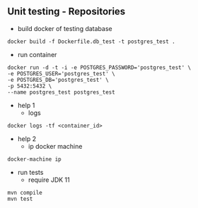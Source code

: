 
## Unit testing - Repositories

* build docker of testing database

```
docker build -f Dockerfile.db_test -t postgres_test .
```

* run container

```
docker run -d -t -i -e POSTGRES_PASSWORD='postgres_test' \
-e POSTGRES_USER='postgres_test' \
-e POSTGRES_DB='postgres_test' \
-p 5432:5432 \
--name postgres_test postgres_test
```

* help 1
    * logs
    
```
docker logs -tf <container_id>
```

* help 2    
    * ip docker machine

```
docker-machine ip
```

* run tests
    * require JDK 11

```
mvn compile
mvn test
```